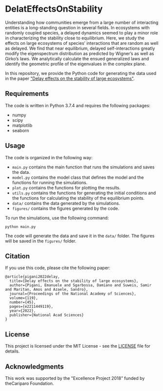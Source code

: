 # DelatEffectsOnStability
Understanding how communities emerge from a large number of interacting entities is a long-standing question in several fields. In ecosystems with randomly coupled species, a delayed dynamics seemed to play a minor role in characterizing the stability close to equilibrium. Here, we study the effects on large ecosystems of species’ interactions that are random as well as delayed. We find that near equilibrium, delayed self-interactions greatly modify the eigenspectrum distribution as predicted by Wigner’s as well as Girko’s laws. We analytically calculate the ensued generalized laws and identify the geometric profile of the eigenvalues in the complex plane.

In this repository, we provide the Python code for generating the data used in the paper ["Delay effects on the stability of large ecosystems"](https://www.pnas.org/doi/full/10.1073/pnas.2211449119).

## Requirements
The code is written in Python 3.7.4 and requires the following packages:
* numpy
* scipy
* matplotlib
* seaborn

## Usage
The code is organized in the following way:
* `main.py` contains the main function that runs the simulations and saves the data.
* `model.py` contains the model class that defines the model and the functions for running the simulations.
* `plot.py` contains the functions for plotting the results.
* `utils.py` contains the functions for generating the initial conditions and the functions for calculating the stability of the equilibrium points.
* `data/` contains the data generated by the simulations.
* `figures/` contains the figures generated by the code.

To run the simulations, use the following command:
```
python main.py
```
The code will generate the data and save it in the `data/` folder. The figures will be saved in the `figures/` folder.

## Citation
If you use this code, please cite the following paper:
```
@article{pigani2022delay,
  title={Delay effects on the stability of large ecosystems},
  author={Pigani, Emanuele and Sgarbossa, Damiano and Suweis, Samir and Maritan, Amos and Azaele, Sandro},
  journal={Proceedings of the National Academy of Sciences},
  volume={119},
  number={45},
  pages={e2211449119},
  year={2022},
  publisher={National Acad Sciences}
}
```

## License
This project is licensed under the MIT License - see the [LICENSE](LICENSE) file for details.

## Acknowledgments
This work was supported by the "Excellence Project 2018” funded by theCariparo Foundation.
